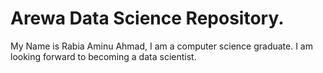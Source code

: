 # Arewa Data Science Repository. 
My Name is Rabia Aminu Ahmad, I am a computer science graduate. I am looking forward to becoming a data scientist.
